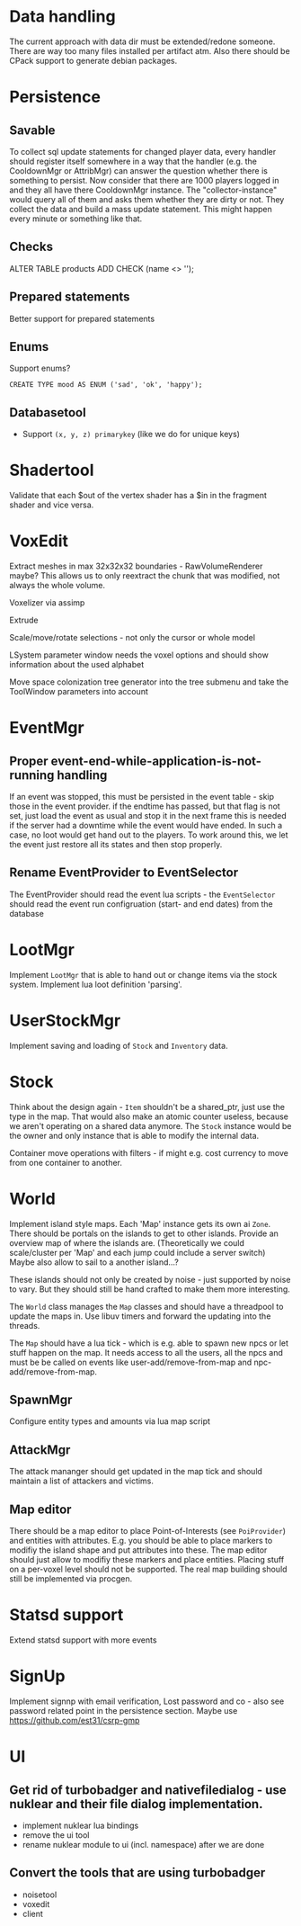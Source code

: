 # Data handling

The current approach with data dir must be extended/redone someone. There are way too many files installed per artifact atm. Also there should be CPack support to generate debian packages.

# Persistence
## Savable

To collect sql update statements for changed player data, every handler should register itself somewhere in a way that the handler (e.g. the CooldownMgr or AttribMgr) can answer the question whether there is something to persist.
Now consider that there are 1000 players logged in and they all have there CooldownMgr instance. The "collector-instance" would query all of them and asks them whether they are dirty or not. They collect the data and build a mass update statement. This might happen every minute or something like that.

## Checks

ALTER TABLE products ADD CHECK (name <> '');

## Prepared statements

Better support for prepared statements

## Enums

Support enums?

    CREATE TYPE mood AS ENUM ('sad', 'ok', 'happy');

## Databasetool

* Support `(x, y, z) primarykey` (like we do for unique keys)

# Shadertool

Validate that each $out of the vertex shader has a $in in the fragment shader and vice versa.

# VoxEdit

Extract meshes in max 32x32x32 boundaries - RawVolumeRenderer maybe? This allows us to only reextract the chunk that was modified, not always the whole volume.

Voxelizer via assimp

Extrude

Scale/move/rotate selections - not only the cursor or whole model

LSystem parameter window needs the voxel options and should show information about the used alphabet

Move space colonization tree generator into the tree submenu and take the ToolWindow parameters into account

# EventMgr

## Proper event-end-while-application-is-not-running handling

If an event was stopped, this must be persisted in the event table - skip those in the event provider. if the endtime has passed, but that flag is not set, just load the event as usual and stop it in the next frame this is needed if the server had a downtime while the event would have ended. In such a case, no loot would get hand out to the players. To work around this, we let the event just restore all its states and then stop properly.

## Rename EventProvider to EventSelector

The EventProvider should read the event lua scripts - the `EventSelector` should read the event run configruation (start- and end dates) from the database

# LootMgr

Implement `LootMgr` that is able to hand out or change items via the stock system. Implement lua loot definition 'parsing'.

# UserStockMgr

Implement saving and loading of `Stock` and `Inventory` data.

# Stock

Think about the design again - `Item` shouldn't be a shared_ptr, just use the type in the map. That would also make an atomic counter useless, because we aren't operating on a shared data anymore. The `Stock` instance would be the owner and only instance that is able to modify the internal data.

Container move operations with filters - if might e.g. cost currency to move from one container to another.

# World

Implement island style maps. Each 'Map' instance gets its own ai `Zone`. There should be portals on the islands to get to other islands. Provide an overview map of where the islands are.
(Theoretically we could scale/cluster per 'Map' and each jump could include a server switch)
Maybe also allow to sail to a another island...?

These islands should not only be created by noise - just supported by noise to vary. But they should still be hand crafted to make them more interesting.

The `World` class manages the `Map` classes and should have a threadpool to update the maps in. Use libuv timers and forward the updating into the threads.

The `Map` should have a lua tick - which is e.g. able to spawn new npcs or let stuff happen on the map. It needs access to all the users, all the npcs and must be be called on events like user-add/remove-from-map and npc-add/remove-from-map.

## SpawnMgr

Configure entity types and amounts via lua map script

## AttackMgr

The attack mananger should get updated in the map tick and should maintain a list of attackers and victims.

## Map editor

There should be a map editor to place Point-of-Interests (see `PoiProvider`) and entities with attributes. E.g. you should be able to place markers to modifiy the island shape and put attributes into these. The map editor should just allow to modifiy these markers and place entities. Placing stuff on a per-voxel level should not be supported. The real map building should still be implemented via procgen.

# Statsd support

Extend statsd support with more events

# SignUp

Implement signnp with email verification, Lost password and co - also see password related point in the persistence section.
Maybe use https://github.com/est31/csrp-gmp

# UI

## Get rid of turbobadger and nativefiledialog - use nuklear and their file dialog implementation.

- implement nuklear lua bindings
- remove the ui tool
- rename nuklear module to ui (incl. namespace) after we are done

## Convert the tools that are using turbobadger
- noisetool
- voxedit
- client
